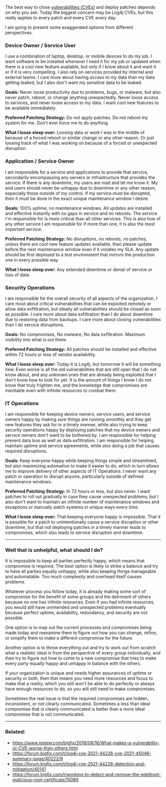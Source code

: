 The best way to close [vulnerabilities (CVEs)](https://github.com/jgstew/jgstew.github.io/blob/master/_posts/2019-08-16-What-makes-a-vulnerability-or-CVE-worse-than-others%3F.md) and deploy patches depends on who you ask. Today the biggest concern may be Log4j CVEs, but this really applies to every patch and every CVE every day.

I am going to present some exaggerated options from different perspectives.

### Device Owner / Service User

I use a combination of laptop, desktop, or mobile devices to do my job. I want software to be installed whenever I need it for my job or updated when there is a cool new feature available, but only if I know about it and want it or if it is very compelling. I also rely on services provided by internal and external teams. I care more about having access to my data than my data getting leaked, but I also don't want my sensitive data to be leaked.

**Goals:** Never loose productivity due to problems, bugs, or malware, but also never patch, reboot, or change anything unexpectedly. Never loose access to services, and never loose access to my data. I want cool new features to be available immediately.

**Preferred Patching Strategy:** Do not apply patches. Do not reboot my system for me. Don't ever force me to do anything.

**What I loose sleep over:** Loosing data or work I was in the middle of because of a forced reboot or similar change or any other reason. Or just loosing track of what I was working on because of a forced or unexpected disruption.

### Application / Service Owner

I am responsible for a service and applications to provide that service, secondarily encompassing any servers or infrastructure that provides the service. If there is any downtime, my users are mad and let me know it. My end users should never be unhappy due to downtime or any other reason, especially those outside of my control. If my service must be disrupted, then it must be done in the exact unique maintenance window I desire.

**Goals:** 100% uptime, no maintenance windows. All updates are installed and effective instantly with no gaps in service and no reboots. The service I'm responsible for is more critical than all other services. This is also true of any other service I am responsible for if more than one, it is also the most important service.

**Preferred Patching Strategy:** No disruptions, no reboots, no patches, unless there are cool new feature updates available, then please update before the next maintenance window even if it violates my SLA. Any update should be first deployed to a test environment that mirrors the production one in every possible way.

**What I loose sleep over:** Any extended downtime or denial of service or loss of data.

### Security Operations

I am responsible for the overall security of all aspects of the organization. I care most about critical vulnerabilities that can be exploited remotely or allow data exfiltration, but ideally all vulnerabilities should be closed as soon as possible. I care more about data exfiltration than I do about downtime due to restoring data from backups. I care more about closing vulnerabilities than I do service disruptions.

**Goals:** No compromises, No malware, No data exfiltration. Maximum visibility into what is out there.

**Preferred Patching Strategy:** All patches should be installed and effective within 72 hours or less of vendor availability.

**What I loose sleep over:** Today it is Log4j, but tomorrow it will be something new. Even worse is all the old vulnerabilities that are still open that I do not know about, and any unknown ones that are already being exploited that I don't know how to look for yet. It is the amount of things I know I do not know that truly frighten me, and the knowledge that compromises are inevitable even with infinite resources to combat them.

### IT Operations

I am responsible for keeping device owners, service users, and service owners happy by making sure things are running smoothly and they get new features they ask for in a timely manner, while also trying to keep security operations happy by deploying patches that my device owners and service owners don't want to be bothered by. I am responsible for helping prevent data loss as well as data exfiltration. I am responsible for helping maintain uptime and service agreements, while also doing a job that causes required disruptions.

**Goals:** Keep everyone happy while keeping things simple and streamlined, but also maximizing automation to make it easier to do, which in turn allows me to improve delivery of other aspects of IT Operations. I never want any patch or operation to disrupt anyone, particularly outside of defined maintenance windows.

**Preferred Patching Strategy:** In 72 hours or less, but also never. I want patches to roll out gradually in case they cause unexpected problems, but I also don't want to maintain an infinite number of maintenance windows and exceptions or manually patch systems in unique ways every time.

**What I loose sleep over:** That keeping everyone happy is impossible. That it is possible for a patch to unintentionally cause a service disruption or other downtime, but that not deploying patches in a timely manner leads to compromises, which also leads to service disruption and downtime.

--------

### Well that is unhelpful, what should I do?

It is impossible to keep all parties perfectly happy, which means that compromise is required. The best option is likely to strike a balance and try to have all parties equally unhappy, while also keeping things manageable and automatable. Too much complexity and overhead itself causes problems.

Whatever process you follow today, it is already making some sort of compromise for the benefit of some  groups and the detriment of others because no one has infinite resources. Even if you had infinite resources, you would still have unintended and unexpected problems eventually because perfect uptime, availability, redundancy, and security are not possible.

One option is to map out the current processes and compromises being made today and reexamine them to figure out how you can change, refine, or simplify them to make a different compromise for the future.

Another option is to throw everything out and try to work out from scratch what a realistic ideal is from the perspective of every group individually, and then try to figure out how to come to a new compromise that tries to make every party equally happy and unhappy in balance with the others.

If your organization is unique and needs higher assurances of uptime or security or both, then that means you need more resources and focus to make that a reality, which you still won't be able to do perfectly or always have enough resources to do, so you will still need to make compromises.

Sometimes the real issue is that the required compromises are hidden, inconsistent, or not clearly communicated. Sometimes a less than ideal compromise that is clearly communicated is better than a more ideal compromise that is not communicated.

--------

### Related:

- https://www.jgstew.com/bigfix/2019/08/16/What-makes-a-vulnerability-or-CVE-worse-than-others.html
- https://forum.bigfix.com/t/log4j-cve-2021-44228-cve-2021-45046-summary-page/40222/9
- https://forum.bigfix.com/t/log4j-cve-2021-44228-detection-and-mitigation/40141
- https://forum.bigfix.com/t/working-to-detect-and-remove-the-edellroot-malicious-root-certificate/15089
